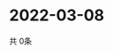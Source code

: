 # 2022-03-08
  共 0条

  <!-- BEGIN -->
  <!-- 最后更新时间Tue Mar 08 2022 04:07:27 GMT+0000 (Coordinated Universal Time) -->
  
  <!-- END -->
  
  